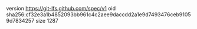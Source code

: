 version https://git-lfs.github.com/spec/v1
oid sha256:cf32e3a1b4852093bb961c4c2aee9daccdd2a1e9d7493476ceb91059d7834257
size 1287
